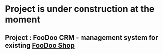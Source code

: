 # Project is under construction at the moment

## Project : FooDoo CRM - management system for existing [FooDoo Shop](https://github.com/APaltrow/foodoo-shop)
